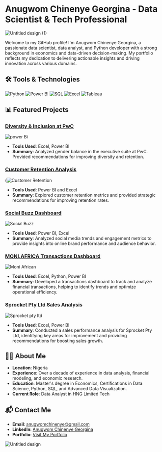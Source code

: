 # Anugwom Chinenye Georgina - Data Scientist & Tech Professional
![Untitled design (1)](https://github.com/user-attachments/assets/8c0d9926-3f02-4a05-aa9a-5fe68cc3f7be)


Welcome to my GitHub profile! I'm Anugwom Chinenye Georgina, a passionate data scientist, data analyst, and Python developer with a strong background in economics and data-driven 
decision-making. My portfolio reflects my dedication to delivering actionable insights and driving innovation across various domains.

## 🛠 Tools & Technologies

![Python](https://img.shields.io/badge/Python-3776AB?style=for-the-badge&logo=python&logoColor=white)
![Power BI](https://img.shields.io/badge/Power%20BI-F2C811?style=for-the-badge&logo=power-bi&logoColor=white)
![SQL](https://img.shields.io/badge/SQL-4479A1?style=for-the-badge&logo=sql&logoColor=white)
![Excel](https://img.shields.io/badge/Excel-217346?style=for-the-badge&logo=microsoft-excel&logoColor=white)
![Tableau](https://img.shields.io/badge/Tableau-E97627?style=for-the-badge&logo=tableau&logoColor=white)

## 📊 Featured Projects

### [Diversity & Inclusion at PwC](https://github.com/light2023/Data_Analysis_Projects/blob/main/Diversity_Inclusion/Diversity_Inclusion_README.md)
![power Bi](https://github.com/user-attachments/assets/ef1bd49b-b2dc-481d-a841-c0057cf6c2a8)
- **Tools Used**:  Excel, Power BI
- **Summary**: Analyzed gender balance in the executive suite at PwC. Provided recommendations for improving diversity and retention.

### [Customer Retention Analysis](https://github.com/light2023/Data_Analysis_Projects/blob/main/Customers_Retention/CustomersRetention_README.md)
(![Customer Retention](https://github.com/user-attachments/assets/3659083c-c3a2-40a8-afb7-c3cb3a32a2b5)

- **Tools Used**: Power BI and Excel
- **Summary**: Explored customer retention metrics and provided strategic recommendations for improving retention rates.

### [ Social Buzz Dashboard](https://github.com/light2023/Data_Analysis_Projects/blob/main/ContentAnalysis/Social%20Buzz_README.md)
![Social Buzz](https://github.com/user-attachments/assets/f906412c-1e4a-4ab0-8e49-523042ed7391)
- **Tools Used**: Power BI, Excel
- **Summary**: Analyzed social media trends and engagement metrics to provide insights into online brand performance and audience behavior.

### [MONI.AFRICA Transactions Dashboard](https://github.com/light2023/Data_Analysis_Projects/blob/main/Saving.Plan/Moni.%20African%20README.md)
![Moni African](https://github.com/user-attachments/assets/cc661d8d-d369-41b1-a072-66cbc995697d)

- **Tools Used**: Excel, Python, Power BI
- **Summary**: Developed a transactions dashboard to track and analyze financial transactions, helping to identify trends and optimize operational efficiency.

### [Sprocket Pty Ltd Sales Analysis](https://github.com/light2023/Data_Analysis_Projects/blob/main/Sprocket_Pty_company/Sprocket_Pty_README.md)
![Sprocket pty ltd](https://github.com/user-attachments/assets/ed966ace-f3be-40c2-b88b-0fb784c8cd5e)

- **Tools Used**: Excel, Power BI
-  **Summary**: Conducted a sales performance analysis for Sprocket Pty Ltd, identifying key areas for improvement and providing recommendations for boosting sales growth.


## 🧑‍💻 About Me
- **Location**: Nigeria
- **Experience**: Over a decade of experience in data analysis, financial modeling, and economic research.
- **Education**: Master's degree in Economics, Certifications in Data Science, Python, SQL, and Advanced Data Visualization.
- **Current Role**: Data Analyst in HNG Limited Tech

## 📬 Contact Me
- **Email**: anugwomchinenye@gmail.com
- **LinkedIn**: [Anugwom Chinenye Georgina](https://www.linkedin.com/in/chinenye-anugwom-data-analytics?utm_source=share&utm_campaign=share_via&utm_content=profile&utm_medium=ios_app)
- **Portfolio**: [Visit My Portfolio](https://chinenyelight.my.canva.site/)

![Untitled design](https://github.com/user-attachments/assets/ec6213c7-fa53-4b43-8e56-d0424cb99cdc)
